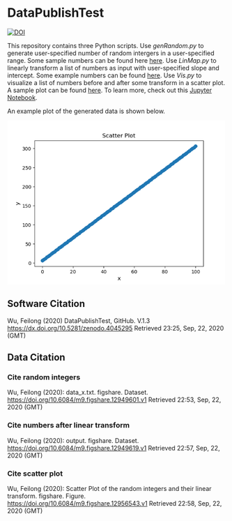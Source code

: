 # DataPublishTest
[![DOI](https://zenodo.org/badge/295092084.svg)](https://zenodo.org/badge/latestdoi/295092084)

This repository contains three Python scripts. Use *genRandom.py* to generate user-specified number of random intergers in a user-specified range. Some sample numbers can be found here [here](https://dx.doi.org/10.6084/m9.figshare.12949601). Use *LinMap.py* to linearly transform a list of numbers as input with user-specified slope and intercept. Some example numbers can be found [here](https://dx.doi.org/10.6084/m9.figshare.12949619). Use *Vis.py* to visualize a list of numbers before and after some transform in a scatter plot. A sample plot can be found [here](https://dx.doi.org/10.6084/m9.figshare.12956543). To learn more, check out this [Jupyter Notebook](https://github.com/FeilongWu/DataPublishTest/blob/master/demo.ipynb).

An example plot of the generated data is shown below.

<img src='Image/Scatter_Plot.png' width=500>



## Software Citation

Wu, Feilong (2020) DataPublishTest, GitHub. V.1.3 https://dx.doi.org/10.5281/zenodo.4045295 Retrieved 23:25, Sep, 22, 2020 (GMT)

## Data Citation

### Cite random integers

Wu, Feilong (2020): data_x.txt. figshare. Dataset. https://doi.org/10.6084/m9.figshare.12949601.v1 Retrieved 22:53, Sep, 22, 2020 (GMT)

### Cite numbers after linear transform

Wu, Feilong (2020): output. figshare. Dataset. https://doi.org/10.6084/m9.figshare.12949619.v1 Retrieved 22:57, Sep, 22, 2020 (GMT)

### Cite scatter plot

Wu, Feilong (2020): Scatter Plot of the random integers and their linear transform. figshare. Figure. https://doi.org/10.6084/m9.figshare.12956543.v1 Retrieved 22:58, Sep, 22, 2020 (GMT)
